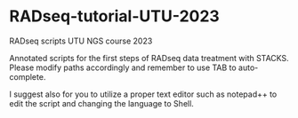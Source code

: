 # RADseq-tutorial-UTU-2023
RADseq scripts UTU NGS course 2023

Annotated scripts for the first steps of RADseq data treatment with STACKS. Please modify paths accordingly and remember to use TAB to auto-complete. 

I suggest also for you to utilize a proper text editor such as notepad++ to edit the script and changing the language to Shell.

